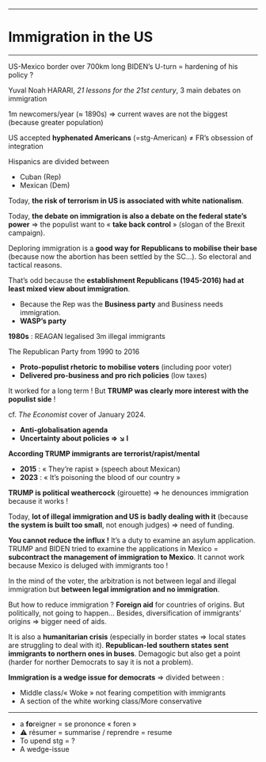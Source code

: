 ***
# Immigration in the US
***
US-Mexico border over 700km long 
BIDEN’s U-turn = hardening of his policy  ?

Yuval Noah HARARI, *21 lessons for the 21st century*, 3 main debates on immigration 

1m newcomers/year (≈ 1890s) ⇒ current waves are not the biggest (because greater population)

US accepted **hyphenated Americans** (=stg-American) ≠ FR’s obsession of integration 

Hispanics are divided between  
- Cuban (Rep)
- Mexican (Dem)

Today, **the risk of terrorism in US is associated with white nationalism**. 

Today, **the debate on immigration is also a debate on the federal state’s power** ⇒ the populist want to « **take back control** » (slogan of the Brexit campaign). 

Deploring immigration is a **good way for Republicans to mobilise their base** (because now the abortion has been settled by the SC…). So electoral and tactical reasons. 

That’s odd because the **establishment Republicans (1945-2016) had at least mixed view about immigration**. 
- Because the Rep was the **Business party** and Business needs immigration. 
- **WASP’s party**  

**1980s** : REAGAN legalised 3m illegal immigrants 

The Republican Party from 1990 to 2016
- **Proto-populist rhetoric to mobilise voters** (including poor voter)
- **Delivered pro-business and pro rich policies** (low taxes)

It worked for a long term ! But **TRUMP was clearly more interest with the populist side**  ! 

cf. *The Economist* cover of January 2024. 
- **Anti-globalisation agenda** 
- **Uncertainty about policies ⇒ ↘ I** 

**According TRUMP immigrants are terrorist/rapist/mental**
- **2015** : « They’re rapist » (speech about Mexican)
- **2023** : « It’s poisoning the blood of our country »

**TRUMP is political weathercock** (girouette) ⇒ he denounces immigration because it works ! 

Today, **lot of illegal immigration and US is badly dealing with it** (because **the system is built too small**, not enough judges) ⇒ need of funding. 

**You cannot reduce the influx !** It’s a duty to examine an asylum application. TRUMP and BIDEN tried to examine the applications in Mexico = **subcontract the management of immigration to Mexico**. It cannot work because Mexico is deluged with immigrants too ! 

In the mind of the voter, the arbitration is not between legal and illegal immigration but **between legal immigration and no immigration**. 

But how to reduce immigration ? **Foreign aid** for countries of origins. But politically, not going to happen… Besides, diversification of immigrants’ origins ⇒ bigger need of aids. 

It is also a **humanitarian crisis** (especially in border states ⇒ local states are struggling to deal with it). **Republican-led southern states sent immigrants to northern ones in buses**. Demagogic but also get a point (harder for norther Democrats to say it is not a problem). 

**Immigration is a wedge issue for democrats** ⇒ divided between :
- Middle class/« Woke » not fearing competition with immigrants
- A section of the white working class/More conservative 


***
- a **fo**reigner = se prononce « foren »
- ⚠ résumer = summarise / reprendre = resume 
- To upend stg = ? 
- A wedge-issue 




